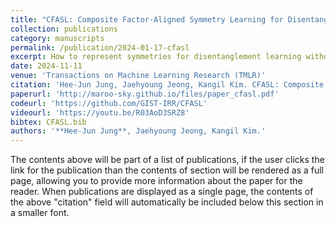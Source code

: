 ```yaml
---
title: "CFASL: Composite Factor-Aligned Symmetry Learning for Disentanglement in Variational AutoEncoder"
collection: publications
category: manuscripts
permalink: /publication/2024-01-17-cfasl
excerpt: How to represent symmetries for disentanglement learning without ground truth? 
date: 2024-11-11
venue: 'Transactions on Machine Learning Research (TMLR)'
citation: 'Hee-Jun Jung, Jaehyoung Jeong, Kangil Kim. CFASL: Composite Factor-Aligned Symmetry Learning for Disentanglement in Variational AutoEncoder. Transactions on Machine Learning Research 2024.'
paperurl: 'http://maroo-sky.github.io/files/paper_cfasl.pdf'
codeurl: 'https://github.com/GIST-IRR/CFASL'
videourl: 'https://youtu.be/R03AoD3SRZ8'
bibtex: CFASL.bib
authors: '**Hee-Jun Jung**, Jaehyoung Jeong, Kangil Kim.'
---
```


The contents above will be part of a list of publications, if the user clicks the link for the publication than the contents of section will be rendered as a full page, allowing you to provide more information about the paper for the reader. When publications are displayed as a single page, the contents of the above "citation" field will automatically be included below this section in a smaller font.
